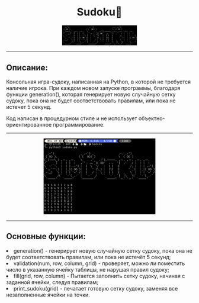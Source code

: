 <div id="Header" align="center">
<h1>Sudoku📝</h1>
  <img src="https://github.com/GoshaGoshanidze/Sudoku/blob/main/Sudoku/images/SudokuLogo.png" width="40%">
</div>

---

<div id="Title">
  <h2>Описание:</h2>
  <p>Консольная игра-судоку, написанная на Python, в которой не требуется наличие игрока. При каждом новом запуске программы, благодаря функции generation(), которая 
     генерирует новую случайную сетку судоку, пока она не будет соответствовать правилам, или пока не истечет 5 секунд.</p>
  <p>Код написан в процедурном стиле и не использует объектно-ориентированное программирование.</p>
</div>

---

<div id="Image" align="center">
  <img src="https://github.com/GoshaGoshanidze/Sudoku/blob/main/Sudoku/images/SudokuPresent.png" width="60%">
</div>

---

<div id="TitleFunctions">
<h2>Основные функции:</h2>
  <li>generation() - генерирует новую случайную сетку судоку, пока она не будет соответствовать правилам, или пока не истечёт 5 секунд;</li>
  <li>validation(num, row, column, grid) - проверяет, можно ли поместить число в указанную ячейку таблицы, не нарушая правил судоку;</li>
  <li>fill(grid, row, column) - Пытается заполнить сетку судоку, начиная с заданной ячейки, следуя правилам;</li>
  <li>print_sudoku(grid) - печатает готовую сетку судоку, заменяя все незаполненные ячейки на точки.</li>
</div>
